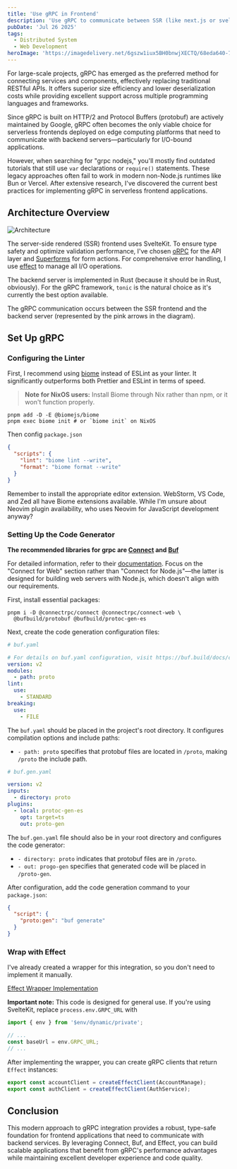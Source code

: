 ```yaml
---
title: 'Use gRPC in Frontend'
description: 'Use gRPC to communicate between SSR (like next.js or sveltekit) and backend server'
pubDate: 'Jul 26 2025'
tags:
  - Distributed System
  - Web Development
heroImage: 'https://imagedelivery.net/6gszw1iux5BH0bnwjXECTQ/68eda640-7935-42ec-b250-e7a4b0704a00/small'
---
```


For large-scale projects, gRPC has emerged as the preferred method for connecting services and components, effectively replacing traditional RESTful APIs. It offers superior size efficiency and lower deserialization costs while providing excellent support across multiple programming languages and frameworks.

Since gRPC is built on HTTP/2 and Protocol Buffers (protobuf) are actively maintained by Google, gRPC often becomes the only viable choice for serverless frontends deployed on edge computing platforms that need to communicate with backend servers—particularly for I/O-bound applications.

However, when searching for "grpc nodejs," you'll mostly find outdated tutorials that still use `var` declarations or `require()` statements. These legacy approaches often fail to work in modern non-Node.js runtimes like Bun or Vercel. After extensive research, I've discovered the current best practices for implementing gRPC in serverless frontend applications.


## Architecture Overview

![Architecture](https://imagedelivery.net/6gszw1iux5BH0bnwjXECTQ/9d7e1236-972a-4844-af62-72091325f400/public)

The server-side rendered (SSR) frontend uses SvelteKit. To ensure type safety and optimize validation performance, I've chosen [oRPC](https://orpc.unnoq.com/) for the API layer and [Superforms](https://superforms.rocks/) for form actions. For comprehensive error handling, I use [effect](https://effect.website/) to manage all I/O operations.

The backend server is implemented in Rust (because it should be in Rust, obviously). For the gRPC framework, `tonic` is the natural choice as it's currently the best option available.

The gRPC communication occurs between the SSR frontend and the backend server (represented by the pink arrows in the diagram).

## Set Up gRPC

### Configuring the Linter

First, I recommend using [biome](https://biomejs.dev/) instead of ESLint as your linter. It significantly outperforms both Prettier and ESLint in terms of speed.

> **Note for NixOS users:** Install Biome through Nix rather than npm, or it won't function properly.
 
```shell
pnpm add -D -E @biomejs/biome
pnpm exec biome init # or `biome init` on NixOS
```

Then config `package.json`

```json
{
  "scripts": {
    "lint": "biome lint --write",
    "format": "biome format --write"
  }
}
```

Remember to install the appropriate editor extension. WebStorm, VS Code, and Zed all have Biome extensions available. While I'm unsure about Neovim plugin availability, who uses Neovim for JavaScript development anyway?

### Setting Up the Code Generator

**The recommended libraries for grpc are [Connect](https://connectrpc.com/) and [Buf](https://buf.build/docs/)** 

For detailed information, refer to their [documentation](https://connectrpc.com/docs/web/getting-started). Focus on the "Connect for Web" section rather than "Connect for Node.js"—the latter is designed for building web servers with Node.js, which doesn't align with our requirements.

First, install essential packages:

```shell
pnpm i -D @connectrpc/connect @connectrpc/connect-web \
  @bufbuild/protobuf @bufbuild/protoc-gen-es
```

Next, create the code generation configuration files:

```yaml
# buf.yaml

# For details on buf.yaml configuration, visit https://buf.build/docs/configuration/v2/buf-yaml
version: v2
modules:
  - path: proto
lint:
  use:
    - STANDARD
breaking:
  use:
    - FILE
```

The `buf.yaml` should be placed in the project's root directory. It configures compilation options and include paths:

- `- path: proto` specifies that protobuf files are located in `/proto`, making `/proto` the include path.

```yaml
# buf.gen.yaml

version: v2
inputs:
  - directory: proto
plugins:
  - local: protoc-gen-es
    opt: target=ts
    out: proto-gen
```

The `buf.gen.yaml` file should also be in your root directory and configures the code generator:

- `- directory: proto` indicates that protobuf files are in `/proto`.
- `- out: progo-gen` specifies that generated code will be placed in `/proto-gen`.

After configuration, add the code generation command to your `package.json`:

```json
{
  "script": {
    "proto:gen": "buf generate"
  }
}
```

### Wrap with Effect

I've already created a wrapper for this integration, so you don't need to implement it manually.

[Effect Wrapper Implementation](https://gist.github.com/haruki-nikaidou/63c5f99345680c539c51b08da88e9ea0)

**Important note:** This code is designed for general use. If you're using SvelteKit, replace `process.env.GRPC_URL` with

```typescript
import { env } from '$env/dynamic/private';

// ...
const baseUrl = env.GRPC_URL;
// ...
```

After implementing the wrapper, you can create gRPC clients that return `Effect` instances:

```ts
export const accountClient = createEffectClient(AccountManage);
export const authClient = createEffectClient(AuthService);
```

## Conclusion

This modern approach to gRPC integration provides a robust, type-safe foundation for frontend applications that need to communicate with backend services. By leveraging Connect, Buf, and Effect, you can build scalable applications that benefit from gRPC's performance advantages while maintaining excellent developer experience and code quality.